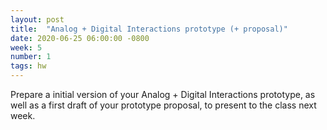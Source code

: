 ```yaml
---
layout: post
title:  "Analog + Digital Interactions prototype (+ proposal)"
date: 2020-06-25 06:00:00 -0800
week: 5
number: 1
tags: hw
---
```


Prepare a initial version of your Analog + Digital Interactions prototype, as well as a first draft of your prototype proposal, to present to the class next week.
